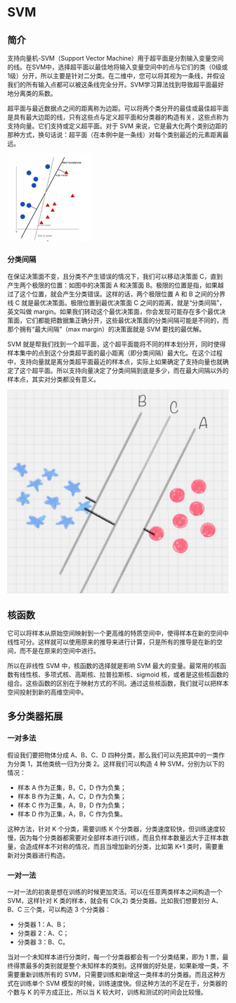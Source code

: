 # SVM

## 简介

支持向量机-SVM（Support Vector Machine）用于超平面是分割输入变量空间的线。在SVM中，选择超平面以最佳地将输入变量空间中的点与它们的类（0级或1级）分开，所以主要是针对二分类。在二维中，您可以将其视为一条线，并假设我们的所有输入点都可以被这条线完全分开。SVM学习算法找到导致超平面最好地分离类的系数。

超平面与最近数据点之间的距离称为边距。可以将两个类分开的最佳或最佳超平面是具有最大边距的线，只有这些点与定义超平面和分类器的构造有关，这些点称为支持向量。它们支持或定义超平面。对于 SVM 来说，它是最大化两个类别边距的那种方式，换句话说：超平面（在本例中是一条线）对每个类别最近的元素距离最远。





<img src="../figures/image-20200321122333643.png" alt="image-20200321122333643" style="zoom:33%;" />

### 分类间隔

在保证决策面不变，且分类不产生错误的情况下，我们可以移动决策面 C，直到产生两个极限的位置：如图中的决策面 A 和决策面 B。极限的位置是指，如果越过了这个位置，就会产生分类错误。这样的话，两个极限位置 A 和 B 之间的分界线 C 就是最优决策面。极限位置到最优决策面 C 之间的距离，就是“分类间隔”，英文叫做 margin。如果我们转动这个最优决策面，你会发现可能存在多个最优决策面，它们都能把数据集正确分开，这些最优决策面的分类间隔可能是不同的，而那个拥有“最大间隔”（max margin）的决策面就是 SVM 要找的最优解。

SVM 就是帮我们找到一个超平面，这个超平面能将不同的样本划分开，同时使得样本集中的点到这个分类超平面的最小距离（即分类间隔）最大化。在这个过程中，支持向量就是离分类超平面最近的样本点，实际上如果确定了支持向量也就确定了这个超平面。所以支持向量决定了分类间隔到底是多少，而在最大间隔以外的样本点，其实对分类都没有意义。

<img src="figures/image-20210208150041196.png" alt="image-20210208150041196" style="zoom:50%;" />

## 核函数

它可以将样本从原始空间映射到一个更高维的特质空间中，使得样本在新的空间中线性可分。这样就可以使用原来的推导来进行计算，只是所有的推导是在新的空间，而不是在原来的空间中进行。

所以在非线性 SVM 中，核函数的选择就是影响  SVM 最大的变量。最常用的核函数有线性核、多项式核、高斯核、拉普拉斯核、sigmoid  核，或者是这些核函数的组合。这些函数的区别在于映射方式的不同。通过这些核函数，我们就可以把样本空间投射到新的高维空间中。

## 多分类器拓展

### 一对多法

假设我们要把物体分成  A、B、C、D 四种分类，那么我们可以先把其中的一类作为分类 1，其他类统一归为分类 2。这样我们可以构造 4 种 SVM，分别为以下的情况：

- 样本 A 作为正集，B，C，D 作为负集；
- 样本 B 作为正集，A，C，D 作为负集；
- 样本 C  作为正集，A，B，D 作为负集；
- 样本 D 作为正集，A，B，C 作为负集。

这种方法，针对 K 个分类，需要训练 K  个分类器，分类速度较快，但训练速度较慢，因为每个分类器都需要对全部样本进行训练，而且负样本数量远大于正样本数量，会造成样本不对称的情况，而且当增加新的分类，比如第 K+1 类时，需要重新对分类器进行构造。

### 一对一法

一对一法的初衷是想在训练的时候更加灵活。可以在任意两类样本之间构造一个 SVM，这样针对 K 类的样本，就会有 C(k,2) 类分类器。比如我们想要划分 A、B、C 三个类，可以构造 3 个分类器：

- 分类器  1：A、B；
- 分类器 2：A、C；
- 分类器 3：B、C。

当对一个未知样本进行分类时，每一个分类器都会有一个分类结果，即为 1 票，最终得票最多的类别就是整个未知样本的类别。这样做的好处是，如果新增一类，不需要重新训练所有的  SVM，只需要训练和新增这一类样本的分类器。而且这种方式在训练单个 SVM 模型的时候，训练速度快。但这种方法的不足在于，分类器的个数与 K  的平方成正比，所以当 K 较大时，训练和测试的时间会比较慢。